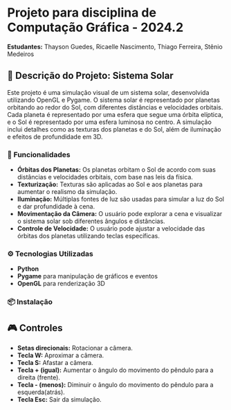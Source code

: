 # Projeto para disciplina de Computação Gráfica - 2024.2

**Estudantes:** Thayson Guedes, Ricaelle Nascimento, Thiago Ferreira, Stênio Medeiros

## 🚀 Descrição do Projeto: Sistema Solar

Este projeto é uma simulação visual de um sistema solar, desenvolvida utilizando OpenGL e Pygame. O sistema solar é representado por planetas orbitando ao redor do Sol, com diferentes distâncias e velocidades orbitais. Cada planeta é representado por uma esfera que segue uma órbita elíptica, e o Sol é representado por uma esfera luminosa no centro. A simulação inclui detalhes como as texturas dos planetas e do Sol, além de iluminação e efeitos de profundidade em 3D.

### 🎨 Funcionalidades

- **Órbitas dos Planetas:** Os planetas orbitam o Sol de acordo com suas distâncias e velocidades orbitais, com base nas leis da física.
- **Texturização:** Texturas são aplicadas ao Sol e aos planetas para aumentar o realismo da simulação.
- **Iluminação:** Múltiplas fontes de luz são usadas para simular a luz do Sol e dar profundidade à cena.
- **Movimentação da Câmera:** O usuário pode explorar a cena e visualizar o sistema solar sob diferentes ângulos e distâncias.
- **Controle de Velocidade:** O usuário pode ajustar a velocidade das órbitas dos planetas utilizando teclas específicas.

### ⚙️ Tecnologias Utilizadas

- **Python**
- **Pygame** para manipulação de gráficos e eventos
- **OpenGL** para renderização 3D

### 📦 Instalação

## 🎮 Controles

- **Setas direcionais:** Rotacionar a câmera.
- **Tecla W:** Aproximar a câmera.
- **Tecla S:** Afastar a câmera.
- **Tecla + (igual):** Aumentar o ângulo do movimento do pêndulo para a direita (frente).
- **Tecla - (menos):** Diminuir o ângulo do movimento do pêndulo para a esquerda(atrás).
- **Tecla Esc:** Sair da simulação.

